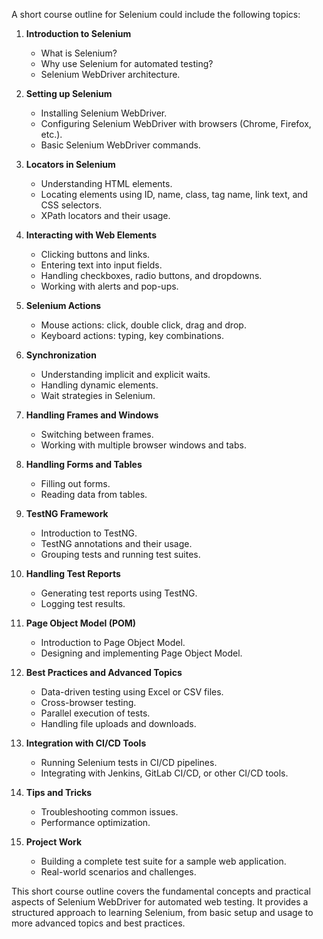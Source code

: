 A short course outline for Selenium could include the following topics:

1. **Introduction to Selenium**
   - What is Selenium?
   - Why use Selenium for automated testing?
   - Selenium WebDriver architecture.

2. **Setting up Selenium**
   - Installing Selenium WebDriver.
   - Configuring Selenium WebDriver with browsers (Chrome, Firefox, etc.).
   - Basic Selenium WebDriver commands.

3. **Locators in Selenium**
   - Understanding HTML elements.
   - Locating elements using ID, name, class, tag name, link text, and CSS selectors.
   - XPath locators and their usage.

4. **Interacting with Web Elements**
   - Clicking buttons and links.
   - Entering text into input fields.
   - Handling checkboxes, radio buttons, and dropdowns.
   - Working with alerts and pop-ups.

5. **Selenium Actions**
   - Mouse actions: click, double click, drag and drop.
   - Keyboard actions: typing, key combinations.

6. **Synchronization**
   - Understanding implicit and explicit waits.
   - Handling dynamic elements.
   - Wait strategies in Selenium.

7. **Handling Frames and Windows**
   - Switching between frames.
   - Working with multiple browser windows and tabs.

8. **Handling Forms and Tables**
   - Filling out forms.
   - Reading data from tables.

9. **TestNG Framework**
   - Introduction to TestNG.
   - TestNG annotations and their usage.
   - Grouping tests and running test suites.

10. **Handling Test Reports**
    - Generating test reports using TestNG.
    - Logging test results.

11. **Page Object Model (POM)**
    - Introduction to Page Object Model.
    - Designing and implementing Page Object Model.

12. **Best Practices and Advanced Topics**
    - Data-driven testing using Excel or CSV files.
    - Cross-browser testing.
    - Parallel execution of tests.
    - Handling file uploads and downloads.

13. **Integration with CI/CD Tools**
    - Running Selenium tests in CI/CD pipelines.
    - Integrating with Jenkins, GitLab CI/CD, or other CI/CD tools.

14. **Tips and Tricks**
    - Troubleshooting common issues.
    - Performance optimization.

15. **Project Work**
    - Building a complete test suite for a sample web application.
    - Real-world scenarios and challenges.

This short course outline covers the fundamental concepts and practical aspects of Selenium WebDriver for automated web testing. It provides a structured approach to learning Selenium, from basic setup and usage to more advanced topics and best practices.
